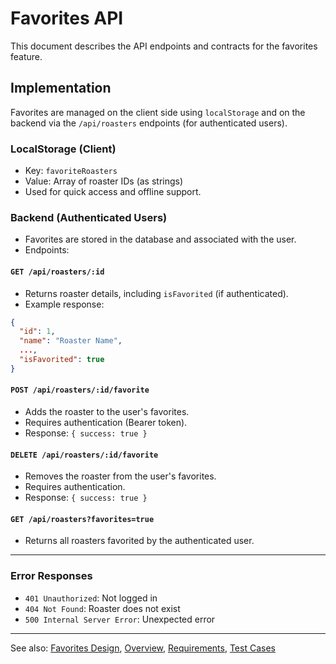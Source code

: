 # Favorites API

This document describes the API endpoints and contracts for the favorites feature.

## Implementation

Favorites are managed on the client side using `localStorage` and on the backend via the `/api/roasters` endpoints (for authenticated users).

### LocalStorage (Client)
- Key: `favoriteRoasters`
- Value: Array of roaster IDs (as strings)
- Used for quick access and offline support.

### Backend (Authenticated Users)
- Favorites are stored in the database and associated with the user.
- Endpoints:

#### `GET /api/roasters/:id`
- Returns roaster details, including `isFavorited` (if authenticated).
- Example response:
```json
{
  "id": 1,
  "name": "Roaster Name",
  ...,
  "isFavorited": true
}
```

#### `POST /api/roasters/:id/favorite`
- Adds the roaster to the user's favorites.
- Requires authentication (Bearer token).
- Response: `{ success: true }`

#### `DELETE /api/roasters/:id/favorite`
- Removes the roaster from the user's favorites.
- Requires authentication.
- Response: `{ success: true }`

#### `GET /api/roasters?favorites=true`
- Returns all roasters favorited by the authenticated user.

---

### Error Responses
- `401 Unauthorized`: Not logged in
- `404 Not Found`: Roaster does not exist
- `500 Internal Server Error`: Unexpected error

---

See also: [Favorites Design](design.md), [Overview](overview.md), [Requirements](requirements.md), [Test Cases](test.md)
